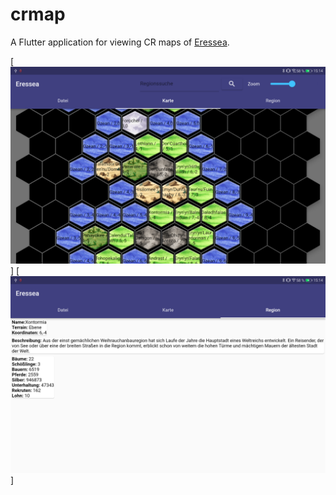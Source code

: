 # crmap

A Flutter application for viewing CR maps of [Eressea](https://www.eressea.de/en/).

[![Screenshot Karte](https://raw.githubusercontent.com/gvd-eressea/crmap/master/doc/Screenshot_Karte.png)]
[![Screenshot Region](https://raw.githubusercontent.com/gvd-eressea/crmap/master/doc/Screenshot_Region.png)]
